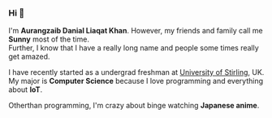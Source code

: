 ### Hi 👋 
I'm **Aurangzaib Danial Liaqat Khan**. However, my friends and family call me **Sunny** most of the time.  
Further, I know that I have a really long name and people some times really get amazed. 

I have recently started as a undergrad freshman at [University of Stirling](https://www.stir.ac.uk), UK.  
My major is **Computer Science** because I love programming and everything about **IoT**.

Otherthan programming, I'm crazy about binge watching **Japanese anime**. 
